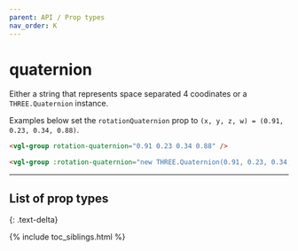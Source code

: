 ```yaml
---
parent: API / Prop types
nav_order: K
---
```


# quaternion
Either a string that represents space separated 4 coodinates or a `THREE.Quaternion`
instance.

Examples below set the `rotationQuaternion` prop to
`(x, y, z, w) = (0.91, 0.23, 0.34, 0.88)`.

```html
<vgl-group rotation-quaternion="0.91 0.23 0.34 0.88" />
```

```html
<vgl-group :rotation-quaternion="new THREE.Quaternion(0.91, 0.23, 0.34, 0.88)" />
```

---

## List of prop types
{: .text-delta}

{% include toc_siblings.html %}
